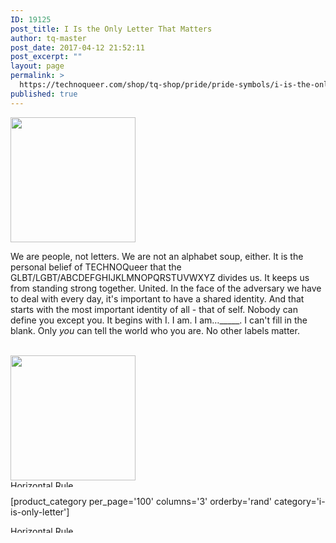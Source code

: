```yaml
---
ID: 19125
post_title: I Is the Only Letter That Matters
author: tq-master
post_date: 2017-04-12 21:52:11
post_excerpt: ""
layout: page
permalink: >
  https://technoqueer.com/shop/tq-shop/pride/pride-symbols/i-is-the-only-letter-that-matters/
published: true
---
```

<img src="https://technoqueer.com/shop/wp-content/uploads/2017/04/btn-i-is-only-letter.png" alt="" width="200" height="200" class="alignleft size-full wp-image-19128" />
<p style="text-align: left;">We are people, not letters. We are not an alphabet soup, either. It is the personal belief of TECHNOQueer that the GLBT/LGBT/ABCDEFGHIJKLMNOPQRSTUVWXYZ divides us. It keeps us from standing strong together. United. In the face of the adversary we have to deal with every day, it's important to have a shared identity. And that starts with the most important identity of all - that of self. Nobody can define you except you. It begins with I. I am. I am…_____. I can't fill in the blank. Only <em>you</em> can tell the world who you are. No other labels matter.</p>
<br clear="all">
<a href="https://www.redbubble.com/people/technoqueer/works/14422812-i-is-the-only-letter-that-matters?asc=u&amp;c=362235-pride" target="_blank"><img src="https://technoqueer.com/shop/wp-content/uploads/2017/04/btn-redbubble-1.png" alt="" width="200" height="200" class="aligncenter size-full wp-image-23489" /></a>


<img class="aligncenter size-full wp-image-99" src="https://technoqueer.com/shop/wp-content/uploads/2017/03/Rainbow-HR.jpg" alt="Horizontal Rule" width="800" height="11" />


[product_category per_page='100' columns='3' orderby='rand' category='i-is-only-letter']

<img src="https://technoqueer.com/shop/wp-content/uploads/2017/03/Rainbow-HR.jpg" alt="Horizontal Rule" width="800" height="11" class="aligncenter size-full wp-image-99" />